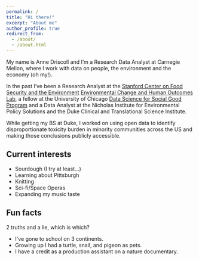 ```yaml
---
permalink: /
title: "Hi there!"
excerpt: "About me"
author_profile: true
redirect_from: 
  - /about/
  - /about.html
---
```



My name is Anne Driscoll and I’m a Research Data Analyst at Carnegie Mellon, where I work with data on people, the environment and the economy (oh my!).

In the past I’ve been a Research Analyst at the [Stanford Center on Food Security and the Environment](https://fsi.stanford.edu/people/anne-driscoll) [Environmental Change and Human Outcomes Lab](https://echolabs.squarespace.com/news), a fellow at the University of Chicago [Data Science for Social Good Program](https://www.dssgfellowship.org/europe/2018-fellows-staff-europe/) and a Data Analyst at the Nicholas Institute for Environmental Policy Solutions and the Duke Clinical and Translational Science Institute.

While getting my BS at Duke, I worked on using open data to identify disproportionate toxicity burden in minority communities across the US and making those conclusions publicly accessible.



## Current interests

* Sourdough (I try at least...)
* Learning about Pittsburgh
* Knitting
* Sci-fi/Space Operas
* Expanding my music taste


## Fun facts

2 truths and a lie, which is which?
* I've gone to school on 3 continents.
* Growing up I had a turtle, snail, and pigeon as pets.
* I have a credit as a production assistant on a nature documentary. 